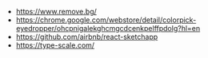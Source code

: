 - https://www.remove.bg/
- https://chrome.google.com/webstore/detail/colorpick-eyedropper/ohcpnigalekghcmgcdcenkpelffpdolg?hl=en
- https://github.com/airbnb/react-sketchapp
- https://type-scale.com/
